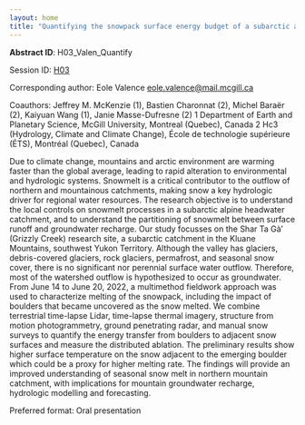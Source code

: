 ```yaml
---
layout: home
title: "Quantifying the snowpack surface energy budget of a subarctic alpine catchment: Shar Ta Gà’ (Grizzly Creek), Yukon"
---
```



**Abstract ID**: H03_Valen_Quantify

Session ID: [H03](.)

Corresponding author: Eole Valence <a href="mailto:eole.valence@mail.mcgill.ca">eole.valence@mail.mcgill.ca</a>

Coauthors: Jeffrey M. McKenzie (1), Bastien Charonnat (2), Michel Baraër (2), Kaiyuan Wang (1), Janie Masse-Dufresne (2)
 1 Department of Earth and Planetary Science, McGill University, Montreal (Quebec), Canada
 2 Hc3 (Hydrology, Climate and Climate Change), École de technologie supérieure (ÉTS), Montréal (Quebec), Canada 

Due to climate change, mountains and arctic environment are warming faster than the global average, leading to rapid alteration to environmental and hydrologic systems. Snowmelt is a critical contributor to the outflow of northern and mountainous catchments, making snow a key hydrologic driver for regional water resources. The research objective is to understand the local controls on snowmelt processes in a subarctic alpine headwater catchment, and to understand the partitioning of snowmelt between surface runoff and groundwater recharge.
 Our study focusses on the Shar Ta Gà’ (Grizzly Creek) research site, a subarctic catchment in the Kluane Mountains, southwest Yukon Territory. Although the valley has glaciers, debris-covered glaciers, rock glaciers, permafrost, and seasonal snow cover, there is no significant nor perennial surface water outflow. Therefore, most of the watershed outflow is hypothesized to occur as groundwater. From June 14 to June 20, 2022, a multimethod fieldwork approach was used to characterize melting of the snowpack, including the impact of boulders that became uncovered as the snow melted. We combine terrestrial time-lapse Lidar, time-lapse thermal imagery, structure from motion photogrammetry, ground penetrating radar, and manual snow surveys to quantify the energy transfer from boulders to adjacent snow surfaces and measure the distributed ablation. 
 The preliminary results show higher surface temperature on the snow adjacent to the emerging boulder which could be a proxy for higher melting rate.
 The findings will provide an improved understanding of seasonal snow melt in northern mountain catchment, with implications for mountain groundwater recharge, hydrologic modelling and forecasting.

Preferred format: Oral presentation
